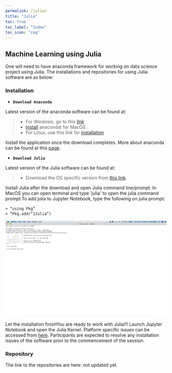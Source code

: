 ```yaml
---
permalink: /julia/
title: "Julia"
toc: true
toc_label: "Index"
toc_icon: "cog"
---
```


## Machine Learning using Julia
One will need to have anaconda framework  for working on data science project using Julia. The installations and repositories for using Julia software are as below:

### Installation
* **`Download Anaconda`**

Latest version of the anaconda software can be found at: 

> * For Windows, go to this [link](https://docs.anaconda.com/anaconda/install/windows.html) 
> * [Install](https://docs.anaconda.com/anaconda/install/mac-os ) anacondat for MacOS.
> * For Linux, use this link for [installation](https://docs.anaconda.com/anaconda/install/linux) 

Install the application once the download completes. More about anaconda can be found at this [page](https://docs.anaconda.com). 

* **`Download Julia`**

Latest version of the Julia software can be found at:

> * Download the OS specific version from [this link](https://julialang.org/downloads/). 

Install Julia after the download and open Julia command line/prompt. In  MacOS you can open terminal and type 'julia' to open the julia command prompt.To add julia to Jupyter Notebook, type the following on julia prompt:

    > “using Pkg” 
    > “Pkg.add(“IJulia”)

![image](/assets/images/Julia_Add.png)

Let the installation finishYou are ready to work with Julia!!! Launch Jupyter Notebook and open the Julia Kernel. Platform specific issues can be accessed from [here](https://julialang.org/downloads/platform/). Participants are expected to resolve any installation issues of the software prior to the commencement of the session.

### Repository
The link to the repositories are here: not updated yet.
